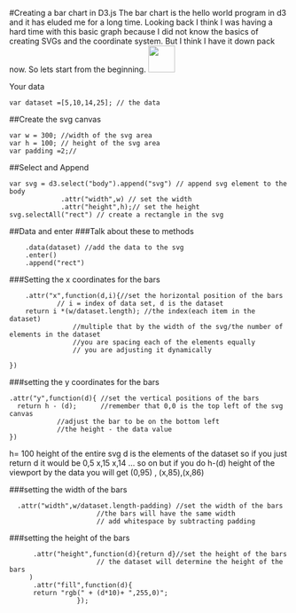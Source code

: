 #Creating a bar chart in D3.js
The bar chart is the hello world program in d3 and it has eluded me for a long time. Looking back I think I was having a hard
time with this basic graph because I did not know the basics of  creating SVGs and the coordinate system. But I think I have it down pack now.
So lets start from the beginning.
<img src="https://smallworldbiggirl.files.wordpress.com/2012/03/sarcastic-thumbs-up.jpg" width="48">

Your data

```
var dataset =[5,10,14,25]; // the data
```

##Create the svg canvas
```
var w = 300; //width of the svg area
var h = 100; // height of the svg area
var padding =2;//
```
##Select and Append
```
var svg = d3.select("body").append("svg") // append svg element to the body
             .attr("width",w) // set the width
             .attr("height",h);// set the height
svg.selectAll("rect") // create a rectangle in the svg
```
##Data and enter
###Talk about these to methods
```
    .data(dataset) //add the data to the svg
    .enter()
    .append("rect")
```
###Setting the x coordinates for the bars
```
    .attr("x",function(d,i){//set the horizontal position of the bars
			// i = index of data set, d is the dataset
    return i *(w/dataset.length); //the index(each item in the dataset)
				//multiple that by the width of the svg/the number of elements in the dataset
				//you are spacing each of the elements equally
				// you are adjusting it dynamically
					
})

```
###setting the y coordinates for the bars
```
.attr("y",function(d){ //set the vertical positions of the bars
  return h - (d);      //remember that 0,0 is the top left of the svg canvas
		  	//adjust the bar to be on the bottom left
			//the height - the data value
})
```
h= 100 height of the entire svg
d is the elements of the dataset
so if you just return d
it would be 0,5 x,15 x,14 ... so on
but if you do h-(d) height of the viewport by the data you will get (0,95) , (x,85),(x,86)

###setting the width of the bars
```
  .attr("width",w/dataset.length-padding) //set the width of the bars
					  //the bars will have the same width
					  // add whitespace by subtracting padding
```
###setting the height of the bars
```
      .attr("height",function(d){return d}//set the height of the bars
					  // the dataset will determine the height of the bars
     )
      .attr("fill",function(d){
      return "rgb(" + (d*10)+ ",255,0)";
                 });
```





